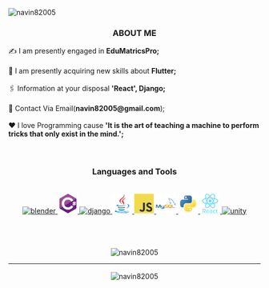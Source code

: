 <div class="about-div">
  <p align="left"> <img src="https://komarev.com/ghpvc/?username=navin82005&label=Profile%20views&color=0e75b6&style=flat" alt="navin82005" /> </p>
        <h3 align="center" class="AboutMe">ABOUT ME</h3>
               ✍️ I am presently engaged in <b>EduMatricsPro;</b>
                <br/>
                <br />
               📝 I am presently acquiring new skills about <b>Flutter;</b>
                <br />
                <br />
               🖇️ Information at your disposal <b>'React', Django;</b>
                <br />
                <br />
                📨 Contact Via Email(<b>navin82005@gmail.com</b>);
                <br />
                <br />
                ❤️ I love Programming cause <b>'It is the art of teaching a machine to perform tricks that only
                    exist in the mind.';</b>
    </div>
    <br />
    <br />
<h3 align="center" class="LanguagesandTools">Languages and Tools</h3>
<br />
<div align="center" class="LanguagesandToolsDiv">
  <a href="https://www.blender.org/" target="_blank" rel="noreferrer">
    <img src="https://download.blender.org/branding/community/blender_community_badge_white.svg" alt="blender" width="40" height="40" /> 
  </a>
  <a href="https://www.w3schools.com/cs/" target="_blank" rel="noreferrer">
    <img src="https://raw.githubusercontent.com/devicons/devicon/master/icons/csharp/csharp-original.svg" alt="csharp" width="40" height="40" />
  </a>
  <a href="https://www.djangoproject.com/" target="_blank" rel="noreferrer">
    <img src="https://cdn.worldvectorlogo.com/logos/django.svg" alt="django" width="40" height="40" />
  </a>
  <a href="https://www.java.com" target="_blank" rel="noreferrer">
    <img src="https://raw.githubusercontent.com/devicons/devicon/master/icons/java/java-original.svg" alt="java" width="40" height="40" />
  </a>
  <a href="https://developer.mozilla.org/en-US/docs/Web/JavaScript" target="_blank" rel="noreferrer">
    <img src="https://raw.githubusercontent.com/devicons/devicon/master/icons/javascript/javascript-original.svg"
                alt="javascript" width="40" height="40" /> </a>
        <a href="https://www.mysql.com/" target="_blank" rel="noreferrer"> <img
                src="https://raw.githubusercontent.com/devicons/devicon/master/icons/mysql/mysql-original-wordmark.svg"
                alt="mysql" width="40" height="40" /> </a>
        <a href="https://www.python.org" target="_blank" rel="noreferrer"> <img
                src="https://raw.githubusercontent.com/devicons/devicon/master/icons/python/python-original.svg"
                alt="python" width="40" height="40" /> </a>
        <a href="https://reactjs.org/" target="_blank" rel="noreferrer"> <img
                src="https://raw.githubusercontent.com/devicons/devicon/master/icons/react/react-original-wordmark.svg"
                alt="react" width="40" height="40" /> </a>
        <a href="https://unity.com/" target="_blank" rel="noreferrer"> <img
                src="https://www.vectorlogo.zone/logos/unity3d/unity3d-icon.svg" alt="unity" width="40" height="40" />
        </a>
    </div>
    <br />
    <br />
    <br />
    <div align="center">
        <p><img align="center"
                src="https://github-readme-stats.vercel.app/api?username=navin82005&show_icons=true&locale=en"
                alt="navin82005" /></p>
        <p>
                <hr />
            <img align="center" src="https://github-readme-streak-stats.herokuapp.com/?user=navin82005&"
                alt="navin82005" />
        </p>
    </div>
    <br />
    <br />
    
